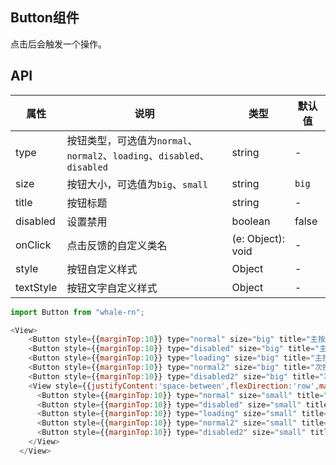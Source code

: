 ## Button组件
点击后会触发一个操作。

## API
属性 | 说明 | 类型 | 默认值
----|-----|------|------
| type    | 按钮类型，可选值为`normal`、`normal2`、`loading`、`disabled`、`disabled` | string | - |
| size    | 按钮大小，可选值为`big`、`small` | string | `big`|
| title   | 按钮标题 | string | - |
| disabled| 设置禁用 | boolean | false |
| onClick | 点击反馈的自定义类名 | (e: Object): void | - |
| style   | 按钮自定义样式 | Object | - |
| textStyle | 按钮文字自定义样式 | Object | - |

```js
import Button from "whale-rn";

<View>
    <Button style={{marginTop:10}} type="normal" size="big" title="主按钮 Normal" />
    <Button style={{marginTop:10}} type="disabled" size="big" title="主按钮 Disabled" />
    <Button style={{marginTop:10}} type="loading" size="big" title="主按钮 Loading" />
    <Button style={{marginTop:10}} type="normal2" size="big" title="次按钮 Normal" />
    <Button style={{marginTop:10}} type="disabled2" size="big" title="次按钮 Disabled" />
    <View style={{justifyContent:'space-between',flexDirection:'row',marginTop:10,marginLeft:20,marginRight:20}}>
      <Button style={{marginTop:10}} type="normal" size="small" title="按钮" />
      <Button style={{marginTop:10}} type="disabled" size="small" title="按钮"/>
      <Button style={{marginTop:10}} type="loading" size="small" title="" />
      <Button style={{marginTop:10}} type="normal2" size="small" title="下载" />
      <Button style={{marginTop:10}} type="disabled2" size="small" title="下载" />
    </View>
  </View>

```